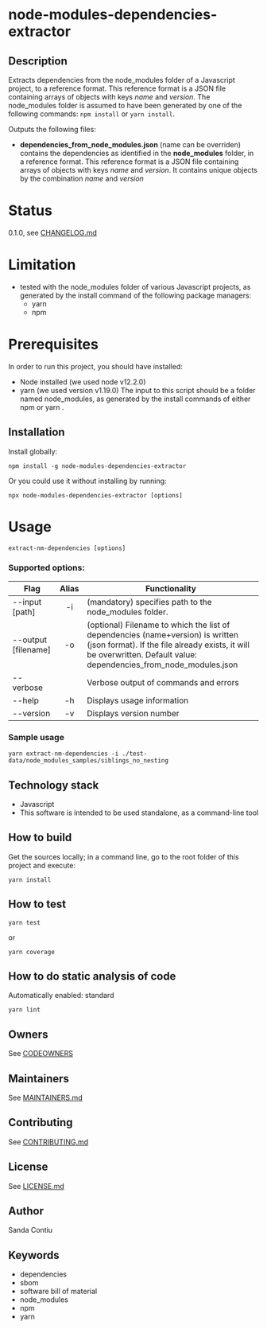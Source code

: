 # node-modules-dependencies-extractor
## Description
Extracts dependencies from the node_modules folder of a Javascript project, to a reference format. This reference format is a JSON file containing arrays of objects with keys _name_ and _version_.
The node_modules folder is assumed to have been generated by one of the following commands: `npm install` or `yarn install`.

Outputs the following files: 
  - __dependencies_from_node_modules.json__ (name can be overriden) contains the dependencies as identified in the __node_modules__ folder, in a reference format. This reference format is a JSON file containing arrays of objects with keys _name_ and _version_. It contains unique objects by the combination _name_ and _version_


# Status
0.1.0, see [CHANGELOG.md](./CHANGELOG.md)

# Limitation
- tested with the node_modules folder of various Javascript projects, as generated by the install command of the following package managers: 
  - yarn
  - npm

# Prerequisites
In order to run this project, you should have installed:
- Node installed (we used node v12.2.0)
- yarn  (we used version v1.19.0)
The input to this script should be a folder named node_modules, as generated by the install commands of either npm or yarn .

## Installation
Install globally:
```shell
npm install -g node-modules-dependencies-extractor
```
Or you could use it without installing by running:
```shell
npx node-modules-dependencies-extractor [options]
```

# Usage
```
extract-nm-dependencies [options]
```

### Supported options:

| Flag                 | Alias | Functionality
| ---------------------|:-----:| -------------------------------------
| --input [path]       |  -i   | (mandatory) specifies path to the node_modules folder.
| --output [filename]  |  -o   | (optional) Filename to which the list of dependencies (name+version) is written (json format). If the file already exists, it will be overwritten. Default value: dependencies_from_node_modules.json
| --verbose            |       | Verbose output of commands and errors
| --help               | -h    | Displays usage information
| --version            | -v    | Displays version number


### Sample usage
```
yarn extract-nm-dependencies -i ./test-data/node_modules_samples/siblings_no_nesting
```
## Technology stack
- Javascript
- This software is intended to be used standalone, as a command-line tool

## How to build
Get the sources locally; in a command line, go to the root folder of this project and execute:
```
yarn install
```
## How to test
```
yarn test
```
or 
```
yarn coverage
```

## How to do static analysis of code
Automatically enabled: standard
```
yarn lint
```

## Owners
See [CODEOWNERS](./CODEOWNERS)

## Maintainers
See [MAINTAINERS.md](./MAINTAINERS.md)

## Contributing
See [CONTRIBUTING.md](./CONTRIBUTING.md)

## License
See [LICENSE.md](./LICENSE.md)

## Author
Sanda Contiu

## Keywords
  - dependencies
  - sbom
  - software bill of material
  - node_modules
  - npm
  - yarn
